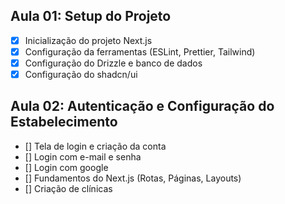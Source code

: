 ## Aula 01: Setup do Projeto

- [x] Inicialização do projeto Next.js
- [x] Configuração da ferramentas (ESLint, Prettier, Tailwind)
- [x] Configuração do Drizzle e banco de dados
- [x] Configuração do shadcn/ui

## Aula 02: Autenticação e Configuração do Estabelecimento

- [] Tela de login e criação da conta
- [] Login com e-mail e senha
- [] Login com google
- [] Fundamentos do Next.js (Rotas, Páginas, Layouts)
- [] Criação de clínicas
